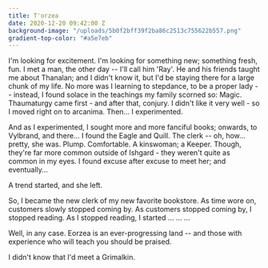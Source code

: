 ```yaml
---
title: T'orzea
date: 2020-12-20 09:42:00 Z
background-image: "/uploads/5b0f2bff39f2ba86c2513c755622b557.png"
gradient-top-color: "#a5e7eb"
---
```


I'm looking for excitement. I'm looking for something new; something fresh, fun. I met a man, the other day -- I'll call him 'Ray'. He and his friends taught me about Thanalan; and I didn't know it, but I'd be staying there for a large chunk of my life. No more was I learning to stepdance, to be a proper lady -- instead, I found solace in the teachings my family scorned so: Magic. Thaumaturgy came first - and after that, conjury. I didn't like it very well - so I moved right on to arcanima. Then... I experimented.

And as I experimented, I sought more and more fanciful books; onwards, to Vylbrand, and there... I found the Eagle and Quill. The clerk -- oh, how... pretty, she was. Plump. Comfortable. A kinswoman; a Keeper. Though, they're far more common outside of Ishgard - they weren't quite as common in my eyes. I found excuse after excuse to meet her;  and eventually...

A trend started, and she left.

So, I became the new clerk of my new favorite bookstore. As time wore on, customers slowly stopped coming by.  As customers stopped coming by, I stopped reading. As I stopped reading, I started ... ... ...

Well, in any case. Eorzea is an ever-progressing land -- and those with experience who will teach you should be praised.

I didn't know that I'd meet a Grimalkin.